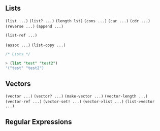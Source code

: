 
## Lists

`(list ...)`
`(list? ...)`
`(length lst)`
`(cons ...)`
`(car ...)`
`(cdr ...)`
`(reverse ...)`
`(append ...)`

`(list-ref ...)`

`(assoc ...)`
`(list-copy ...)`

```sql
/* Lists */

> (list "test" "test2")
'("test" "test2")
```

## Vectors

    
`(vector ...)`
`(vector? ...)`
`(make-vector ...)`
`(vector-length ...)`
`(vector-ref ...)`
`(vector-set! ...)`
`(vector->list ...)`
`(list->vector ...)`
    

## Regular Expressions